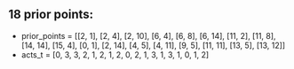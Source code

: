 ## 18 prior points:
- prior_points = [[2, 1], [2, 4], [2, 10], [6, 4], [6, 8], [6, 14], [11, 2], [11, 8], [14, 14], [15, 4],
                    [0, 1], [2, 14], [4, 5], [4, 11], [9, 5], [11, 11], [13, 5], [13, 12]]
- acts_t = [0, 3, 3, 2, 1, 2, 1, 2, 0, 2, 1, 3, 1, 3, 1, 0, 1, 2]